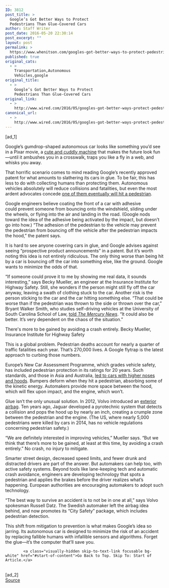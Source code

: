```yaml
---
ID: 3812
post_title: >
  Google’s Got Better Ways to Protect
  Pedestrians Than Glue-Covered Cars
author: Staff Writer
post_date: 2016-05-20 22:30:14
post_excerpt: ""
layout: post
permalink: >
  https://www.whenitson.com/googles-got-better-ways-to-protect-pedestrians-than-glue-covered-cars/
published: true
original_cats:
  - >
    Transportation,Autonomous
    Vehicles,google
original_title:
  - >
    Google’s Got Better Ways to Protect
    Pedestrians Than Glue-Covered Cars
original_link:
  - >
    http://www.wired.com/2016/05/googles-got-better-ways-protect-pedestrians-glue-covered-cars/
canonical_url:
  - >
    http://www.wired.com/2016/05/googles-got-better-ways-protect-pedestrians-glue-covered-cars/
---
```

 [ad_1]
<br><div id=""><p>Google’s gumdrop-shaped autonomous car looks like something you’d see in a Pixar movie, a <a href="https://www.wired.com/2014/05/google-self-driving-car-prototype/">cute and cuddly machine</a> that makes the future look fun—until it ambushes you in a crosswalk, traps you like a fly in a web, and whisks you away.</p>
<p>That horrific scenario comes to mind reading Google’s recently approved patent for what amounts to slathering its cars in glue. To be fair, this has less to do with collecting humans than protecting them. Autonomous vehicles absolutely will reduce collisions and fatalities, but even the most ardent advocates concede <a href="https://www.wired.com/2016/01/google-autonomous-vehicles-human-intervention/">one of them eventually will hit a pedestrian</a>.</p>
<p>Google engineers believe coating the front of a car with adhesive could prevent someone from bouncing onto the windshield, sliding under the wheels, or flying into the air and landing in the road. (Google nods toward the idea of the adhesive being activated by the impact, but doesn’t go into how.) “The adhesion of the pedestrian to the vehicle may prevent the pedestrian from bouncing off the vehicle after the pedestrian impacts the hood,” the patent says.</p>



<p>It is hard to see anyone covering cars in glue, and Google advises against seeing “prospective product announcements” in a patent. But it’s worth noting this idea is not entirely ridiculous. The only thing worse than being hit by a car is bouncing off the car into something else, like the ground. Google wants to minimize the odds of that.</p>
<p>“If someone could prove it to me by showing me real data, it sounds interesting,” says Becky Mueller, an engineer at the Insurance Institute for Highway Safety. Still, she wonders if the person might still fly off the car anyway, leaving a swath of clothing stuck to the car. Another risk is the person sticking to the car and the car hitting something else. “That could be worse than if the pedestrian was thrown to the side or thrown over the car,” Bryant Walker Smith, who studies self-driving vehicles at the University of South Carolina School of Law, <a href="http://www.mercurynews.com/drive/ci_29905115/google-patent-protects-pedestrians-from-self-driving-cars">told <em>The Mercury News</em></a>. “It could also be better. It’s very dependent on the chaos of the situation.”</p>
<p data-js="fader" class="pullquote carve fader">
	There's more to be gained by avoiding a crash entirely.	<span class="attribution">Becky Mueller, Insurance Institute for Highway Safety</span>
</p>

<p>This is a global problem. Pedestrian deaths account for nearly a quarter of traffic fatalities each year. That’s 270,000 lives. A Google flytrap is the latest approach to curbing those numbers.</p>
<p>Europe’s New Car Assessment Programme, which grades vehicle safety, has included pedestrian protection in its ratings for 20 years. Such standards, and those in Asia and Australia, <a href="http://www.caranddriver.com/features/taking-the-hit-how-pedestrian-protection-regs-make-cars-fatter-feature">led to cars with higher noses and hoods</a>. Bumpers deform when they hit a pedestrian, absorbing some of the kinetic energy. Automakers provide more space between the hood, which will flex upon impact, and the engine, which won’t.</p>
<p>Glue isn’t the only unusual solution. In 2012, Volvo introduced an <a href="http://www.wired.com/2013/02/external-airbags/">exterior airbag</a>. Ten years ago, Jaguar developed a pyrotechnic system that detects a collision and pops the hood up by nearly an inch, creating a crumple zone between the pedestrian and the engine. (The US, where nearly 5,000 pedestrians were killed by cars in 2014, has no vehicle regulations concerning pedestrian safety.)</p>

<p>“We are definitely interested in improving vehicles,” Mueller says. “But we think that there’s more to be gained, at least at this time, by avoiding a crash entirely.” No crash, no injury to mitigate.</p>
<p>Smarter street design, decreased speed limits, and fewer drunk and distracted drivers are part of the answer. But automakers can help too, with active safety systems. Beyond tools like lane-keeping tech and automatic crash avoidance, engineers are developing technology that spots a pedestrian and applies the brakes before the driver realizes what’s happening. European authorities are encouraging automakers to adopt such technology.</p>
<p>“The best way to survive an accident is to not be in one at all,” says Volvo spokesman Russell Datz. The Swedish automaker left the airbag idea behind, and now promotes its “<span>City Safety” package, which includes pedestrian detection. </span></p>
<p>This shift from mitigation to prevention is what makes Google’s idea so jarring. Its autonomous car is designed to minimize the risk of an accident by replacing fallible humans with infallible sensors and algorithms. Forget the glue—it’s the computer that’ll save you.</p>

			<a class="visually-hidden skip-to-text-link focusable bg-white" href="#start-of-content">Go Back to Top. Skip To: Start of Article.</a>

			
</div>
<br>[ad_2]
<br><a href="http://www.wired.com/2016/05/googles-got-better-ways-protect-pedestrians-glue-covered-cars/">Source </a>